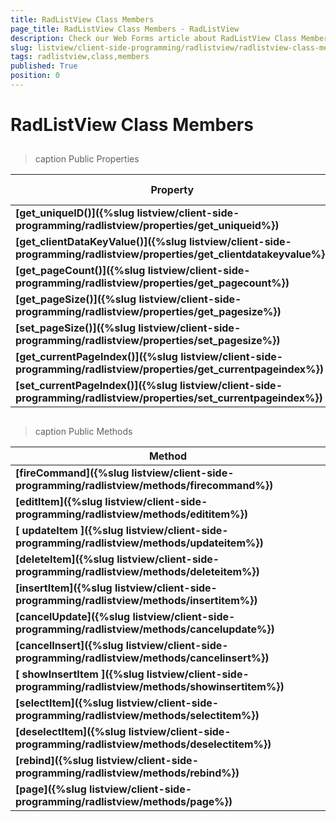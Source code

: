 ```yaml
---
title: RadListView Class Members
page_title: RadListView Class Members - RadListView
description: Check our Web Forms article about RadListView Class Members.
slug: listview/client-side-programming/radlistview/radlistview-class-members
tags: radlistview,class,members
published: True
position: 0
---
```


# RadListView Class Members



## 


>caption Public Properties

| Property | Return type |
| ------ | ------ |
| **[get_uniqueID()]({%slug listview/client-side-programming/radlistview/properties/get_uniqueid%})** |String|
| **[get_clientDataKeyValue()]({%slug listview/client-side-programming/radlistview/properties/get_clientdatakeyvalue%})** |Array|
| **[get_pageCount()]({%slug listview/client-side-programming/radlistview/properties/get_pagecount%})** |String|
| **[get_pageSize()]({%slug listview/client-side-programming/radlistview/properties/get_pagesize%})** |String|
| **[set_pageSize()]({%slug listview/client-side-programming/radlistview/properties/set_pagesize%})** |String|
| **[get_currentPageIndex()]({%slug listview/client-side-programming/radlistview/properties/get_currentpageindex%})** |String|
| **[set_currentPageIndex()]({%slug listview/client-side-programming/radlistview/properties/set_currentpageindex%})** |String|

## 


>caption Public Methods

| Method |
| ------ |
| **[fireCommand]({%slug listview/client-side-programming/radlistview/methods/firecommand%})** |
| **[editItem]({%slug listview/client-side-programming/radlistview/methods/edititem%})** |
| **[ updateItem ]({%slug listview/client-side-programming/radlistview/methods/updateitem%})** |
| **[deleteItem]({%slug listview/client-side-programming/radlistview/methods/deleteitem%})** |
| **[insertItem]({%slug listview/client-side-programming/radlistview/methods/insertitem%})** |
| **[cancelUpdate]({%slug listview/client-side-programming/radlistview/methods/cancelupdate%})** |
| **[cancelInsert]({%slug listview/client-side-programming/radlistview/methods/cancelinsert%})** |
| **[ showInsertItem ]({%slug listview/client-side-programming/radlistview/methods/showinsertitem%})** |
| **[selectItem]({%slug listview/client-side-programming/radlistview/methods/selectitem%})** |
| **[deselectItem]({%slug listview/client-side-programming/radlistview/methods/deselectitem%})** |
| **[rebind]({%slug listview/client-side-programming/radlistview/methods/rebind%})** |
| **[page]({%slug listview/client-side-programming/radlistview/methods/page%})** |
